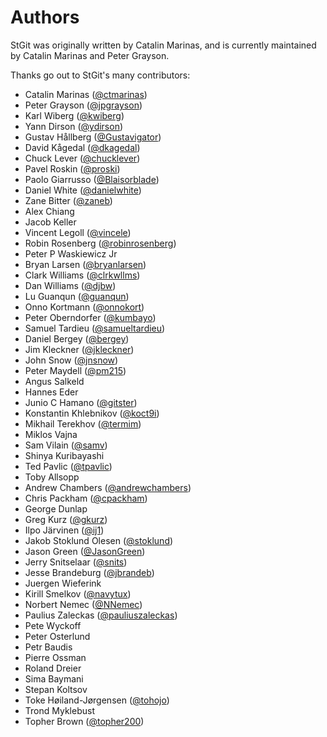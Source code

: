 # Authors

StGit was originally written by Catalin Marinas, and is currently
maintained by Catalin Marinas and Peter Grayson.

Thanks go out to StGit's many contributors:

- Catalin Marinas ([@ctmarinas](https://github.com/ctmarinas))
- Peter Grayson ([@jpgrayson](https://github.com/jpgrayson))
- Karl Wiberg ([@kwiberg](https://github.com/kwiberg))
- Yann Dirson ([@ydirson](https://github.com/ydirson))
- Gustav Hållberg ([@Gustavigator](https://github.com/Gustavigator))
- David Kågedal ([@dkagedal](https://github.com/dkagedal))
- Chuck Lever ([@chucklever](https://github.com/chucklever))
- Pavel Roskin ([@proski](https://github.com/proski))
- Paolo Giarrusso ([@Blaisorblade](https://github.com/Blaisorblade))
- Daniel White ([@danielwhite](https://github.com/danielwhite))
- Zane Bitter ([@zaneb](https://github.com/zaneb))
- Alex Chiang
- Jacob Keller
- Vincent Legoll ([@vincele](https://github.com/vincele))
- Robin Rosenberg ([@robinrosenberg](https://github.com/robinrosenberg))
- Peter P Waskiewicz Jr
- Bryan Larsen ([@bryanlarsen](https://github.com/bryanlarsen))
- Clark Williams ([@clrkwllms](https://github.com/clrkwllms))
- Dan Williams ([@djbw](https://github.com/djbw))
- Lu Guanqun ([@guanqun](https://github.com/guanqun))
- Onno Kortmann ([@onnokort](https://github.com/onnokort))
- Peter Oberndorfer ([@kumbayo](https://github.com/kumbayo))
- Samuel Tardieu ([@samueltardieu](https://github.com/samueltardieu))
- Daniel Bergey ([@bergey](https://github.com/bergey))
- Jim Kleckner ([@jkleckner](https://github.com/jkleckner))
- John Snow ([@jnsnow](https://github.com/jnsnow))
- Peter Maydell ([@pm215](https://github.com/pm215))
- Angus Salkeld
- Hannes Eder
- Junio C Hamano ([@gitster](https://github.com/gitster))
- Konstantin Khlebnikov ([@koct9i](https://github.com/koct9i))
- Mikhail Terekhov ([@termim](https://github.com/termim))
- Miklos Vajna
- Sam Vilain ([@samv](https://github.com/samv))
- Shinya Kuribayashi
- Ted Pavlic ([@tpavlic](https://github.com/tpavlic))
- Toby Allsopp
- Andrew Chambers ([@andrewchambers](https://github.com/andrewchambers))
- Chris Packham ([@cpackham](https://github.com/cpackham))
- George Dunlap
- Greg Kurz ([@gkurz](https://github.com/gkurz))
- Ilpo Järvinen ([@ij1](https://github.com/ij1))
- Jakob Stoklund Olesen ([@stoklund](https://github.com/stoklund))
- Jason Green ([@JasonGreen](https://github.com/JasonGreen))
- Jerry Snitselaar ([@snits](https://github.com/snits))
- Jesse Brandeburg ([@jbrandeb](https://github.com/jbrandeb))
- Juergen Wieferink
- Kirill Smelkov ([@navytux](https://github.com/navytux))
- Norbert Nemec ([@NNemec](https://github.com/NNemec))
- Paulius Zaleckas ([@pauliuszaleckas](https://github.com/pauliuszaleckas))
- Pete Wyckoff
- Peter Osterlund
- Petr Baudis
- Pierre Ossman
- Roland Dreier
- Sima Baymani
- Stepan Koltsov
- Toke Høiland-Jørgensen ([@tohojo](https://github.com/tohojo))
- Trond Myklebust
- Topher Brown ([@topher200](https://github.com/topher200))
